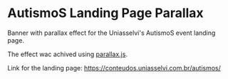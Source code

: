# AutismoS Landing Page Parallax

Banner with parallax effect for the Uniasselvi's AutismoS event landing page.

The effect wac achived using [parallax.js](https://github.com/wagerfield/parallax "Parallax.JS GitHub Page").

Link for the landing page: https://conteudos.uniasselvi.com.br/autismos/
